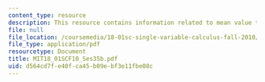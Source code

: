 ```yaml
---
content_type: resource
description: This resource contains information related to mean value theorem.
file: null
file_location: /coursemedia/18-01sc-single-variable-calculus-fall-2010/d564cd7fe40fca45b09ebf3e11fbe08c_MIT18_01SCF10_Ses35b.pdf
file_type: application/pdf
resourcetype: Document
title: MIT18_01SCF10_Ses35b.pdf
uid: d564cd7f-e40f-ca45-b09e-bf3e11fbe08c
---
```

